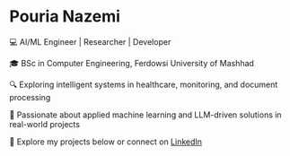 # Pouria Nazemi
💻 AI/ML Engineer | Researcher | Developer

🎓 BSc in Computer Engineering, Ferdowsi University of Mashhad

🔍 Exploring intelligent systems in healthcare, monitoring, and document processing

🧠 Passionate about applied machine learning and LLM-driven solutions in real-world projects

🔗 Explore my projects below or connect on [LinkedIn](https://ir.linkedin.com/in/pouria-nazemi-811206125)
